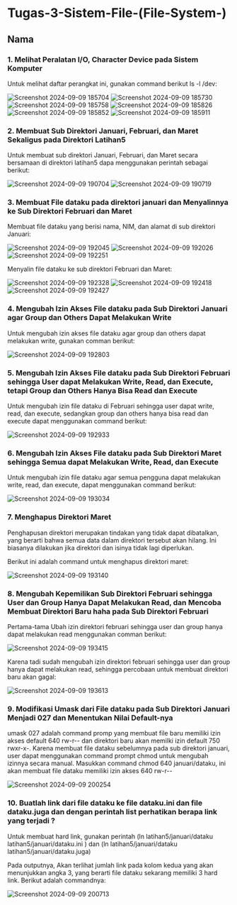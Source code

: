 # Tugas-3-Sistem-File-(File-System-)
## Nama

### 1. Melihat Peralatan I/O, Character Device pada Sistem Komputer
Untuk melihat daftar perangkat ini, gunakan command berikut ls -l /dev:

![Screenshot 2024-09-09 185704](https://github.com/user-attachments/assets/93ca52b9-8eae-4e6e-8c81-df647e69f82d)
![Screenshot 2024-09-09 185730](https://github.com/user-attachments/assets/8db6abaf-0f2c-45b5-90a5-330a1fee97b1)
![Screenshot 2024-09-09 185758](https://github.com/user-attachments/assets/ac7cd97a-77fc-4666-a96b-36f00b3c8626)
![Screenshot 2024-09-09 185826](https://github.com/user-attachments/assets/72570beb-b171-463a-a873-31cfee14599d)
![Screenshot 2024-09-09 185852](https://github.com/user-attachments/assets/76daea32-9eef-49b8-b59b-589fcac9556b)
![Screenshot 2024-09-09 185911](https://github.com/user-attachments/assets/0110eb77-b0fb-4b22-8d2e-ebf3a8f916e8)

### 2. Membuat Sub Direktori Januari, Februari, dan Maret Sekaligus pada Direktori Latihan5
Untuk membuat sub direktori Januari, Februari, dan Maret secara bersamaan di direktori latihan5 dapa menggunakan perintah sebagai berikut:

![Screenshot 2024-09-09 190704](https://github.com/user-attachments/assets/9cc7b5d1-8a7a-4869-96e2-4b9564516d0c)
![Screenshot 2024-09-09 190719](https://github.com/user-attachments/assets/fb5f0c9c-d2f4-4a0e-8ef1-a1bab550813d)

### 3. Membuat File dataku pada direktori januari dan Menyalinnya ke Sub Direktori Februari dan Maret
Membuat file dataku yang berisi nama, NIM, dan alamat di sub direktori Januari:

![Screenshot 2024-09-09 192045](https://github.com/user-attachments/assets/1d3371f6-7984-4b4a-a3f5-394a026337ac)
![Screenshot 2024-09-09 192026](https://github.com/user-attachments/assets/d61d7559-9d0c-491e-ad86-138849d0a179)
![Screenshot 2024-09-09 192251](https://github.com/user-attachments/assets/ff484e9f-d060-4e33-aaef-2d83665c24cb)

Menyalin file dataku ke sub direktori Februari dan Maret:

![Screenshot 2024-09-09 192328](https://github.com/user-attachments/assets/c1977d35-7aa1-4cc3-9c20-d94b025e8313)
![Screenshot 2024-09-09 192418](https://github.com/user-attachments/assets/a677a88c-f154-474d-907c-4d4a1c874845)
![Screenshot 2024-09-09 192427](https://github.com/user-attachments/assets/144099d4-d30f-4a6a-a41f-feaf8d4d6a6d)

### 4. Mengubah Izin Akses File dataku pada Sub Direktori Januari agar Group dan Others Dapat Melakukan Write
Untuk mengubah izin akses file dataku agar group dan others dapat melakukan write, gunakan comman berikut:

![Screenshot 2024-09-09 192803](https://github.com/user-attachments/assets/d6ef67dc-22a0-4bdd-8ac9-bee4ce36c1cc)

### 5. Mengubah Izin Akses File dataku pada Sub Direktori Februari sehingga User dapat Melakukan Write, Read, dan Execute, tetapi Group dan Others Hanya Bisa Read dan Execute
Untuk mengubah izin file dataku di Februari sehingga user dapat write, read, dan execute, sedangkan group dan others hanya bisa read dan execute dapat menggunakan command berikut:

![Screenshot 2024-09-09 192933](https://github.com/user-attachments/assets/3b544df5-19d8-416f-a767-b3893c023806)

### 6. Mengubah Izin Akses File dataku pada Sub Direktori Maret sehingga Semua dapat Melakukan Write, Read, dan Execute
Untuk mengubah izin file dataku agar semua pengguna dapat melakukan write, read, dan execute, dapat menggunakan command berikut:

![Screenshot 2024-09-09 193034](https://github.com/user-attachments/assets/c8afd9c3-7fe3-482e-8239-1ef0118a0d56)

### 7.  Menghapus Direktori Maret
Penghapusan direktori merupakan tindakan yang tidak dapat dibatalkan, yang berarti bahwa semua data dalam direktori tersebut akan hilang. Ini biasanya dilakukan jika direktori dan isinya tidak lagi diperlukan.

Berikut ini adalah command untuk menghapus direktori maret:

![Screenshot 2024-09-09 193140](https://github.com/user-attachments/assets/3b661c13-13f1-4cb8-9668-e61ee5d2cedc)

### 8. Mengubah Kepemilikan Sub Direktori Februari sehingga User dan Group Hanya Dapat Melakukan Read, dan Mencoba Membuat Direktori Baru haha pada Sub Direktori Februari

Pertama-tama Ubah izin direktori februari sehingga user dan group hanya dapat melakukan read menggunakan comman berikut:

![Screenshot 2024-09-09 193415](https://github.com/user-attachments/assets/112efde1-3eb5-49ec-99b0-07c6423044ba)

Karena tadi sudah mengubah izin direktori februari sehingga user dan group hanya dapat melakukan read, sehingga percobaan untuk membuat direktori baru akan gagal:

![Screenshot 2024-09-09 193613](https://github.com/user-attachments/assets/5e608180-ce6f-46a8-82be-68548ccb1cdb)

### 9. Modifikasi Umask dari File dataku pada Sub Direktori Januari Menjadi 027 dan Menentukan Nilai Default-nya
umask 027 adalah command promp yang membuat file baru memiliki izin akses default 640 rw-r-- dan direktori baru akan memilki izin default 750 rwxr-x-. Karena membuat file dataku sebelumnya pada sub direktori januari, user dapat menggunakan command prompt chmod untuk mengubah izinnya secara manual. Masukkan command chmod 640 januari/dataku, ini akan membuat file dataku memiliki izin akses 640 rw-r--

![Screenshot 2024-09-09 200254](https://github.com/user-attachments/assets/6fe48698-fd09-48cd-8662-6ecc184a48de)

### 10.  Buatlah link dari file dataku ke file dataku.ini dan file dataku.juga dan dengan perintah list perhatikan berapa link yang terjadi ?

Untuk membuat hard link, gunakan perintah (ln latihan5/januari/dataku latihan5/januari/dataku.ini ) dan (ln latihan5/januari/dataku latihan5/januari/dataku.juga)

Pada outputnya, Akan terlihat jumlah link pada kolom kedua yang akan menunjukkan angka 3, yang berarti file dataku sekarang memiliki 3 hard link. Berikut adalah commandnya:

![Screenshot 2024-09-09 200713](https://github.com/user-attachments/assets/9faddc92-d4a2-424d-acc3-ce28284e87ca)










































